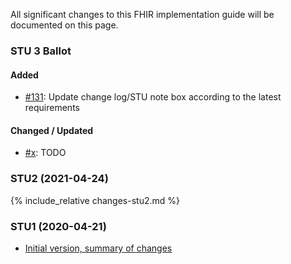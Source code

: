 All significant changes to this FHIR implementation guide will be documented on this page.   

### STU 3 Ballot

#### Added
* [#131](https://github.com/hl7ch/ch-core/issues/131): Update change log/STU note box according to the latest requirements

#### Changed / Updated
* [#x](https://github.com/hl7ch/ch-core/issues/x): TODO

### STU2 (2021-04-24)
{% include_relative changes-stu2.md %}

### STU1 (2020-04-21)
- [Initial version, summary of changes](https://github.com/hl7ch/ch-core/issues?q=is%3Aissue+milestone%3A%22v1.0.0+STU1+Final+Publication%22+is%3Aclosed)
